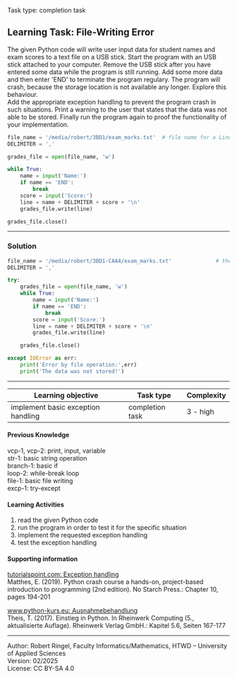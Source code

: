 Task type: completion task

## Learning Task: File-Writing Error

The given Python code will write user input data for student names and exam scores to a text file on a USB stick.
Start the program with an USB stick attached to your computer. Remove the USB stick after you have entered some data while the program is still running. Add some more data and then enter 'END' to terminate the program regulary. The program will crash, because the storage location is not available any longer. Explore this behaviour.  
Add the appropriate exception handling to prevent the program crash in such situations. Print a warning to the user that states that the data was not able to be stored. Finally run the program again to proof the functionality of your implementation.  

``` python
file_name = '/media/robert/3BD1/exam_marks.txt'  # file name for a Linux USB file
DELIMITER = ','

grades_file = open(file_name, 'w')    

while True:
    name = input('Name:')
    if name == 'END':
        break
    score = input('Score:')
    line = name + DELIMITER + score + '\n'
    grades_file.write(line)

grades_file.close()                    

```

---------------------------------------

### Solution

``` python
file_name = '/media/robert/3BD1-CAA4/exam_marks.txt'              # the file name
DELIMITER = ','

try:
    grades_file = open(file_name, 'w')     
    while True:
        name = input('Name:')
        if name == 'END':
            break
        score = input('Score:')
        line = name + DELIMITER + score + '\n'
        grades_file.write(line)

    grades_file.close()                   

except IOError as err:
    print('Error by file operation:',err)
    print('The data was not stored!')
```

---------------------------------------
| **Learning objective**                         | **Task type**   | **Complexity** |
| ---------------------------------------------- | --------------- | -------------- |
| implement basic exception handling             | completion task | 3 - high       |  

#### Previous Knowledge

vcp-1, vcp-2: print, input, variable  
str-1: basic string operation  
branch-1: basic if  
loop-2: while-break loop  
file-1: basic file writing  
excp-1: try-except
  
#### Learning Activities

1) read the given Python code
2) run the program in order to test it for the specific situation
3) implement the requested exception handling
4) test the exception handling

#### Supporting information

[tutorialspoint.com: Exception handling](https://www.tutorialspoint.com/python/python_tryexcept_block.htm)  
Matthes, E. (2019). Python crash course a hands-on, project-based introduction to programming (2nd edition). No Starch Press.: Chapter 10, pages 194-201  

[www.python-kurs.eu: Ausnahmebehandlung](https://www.python-kurs.eu/python3_ausnahmebehandlung.php)  
Theis, T. (2017). Einstieg in Python. In Rheinwerk Computing (5., aktualisierte Auflage). Rheinwerk Verlag GmbH.: Kapitel 5.6, Seiten 167-177

---------------------------------------
Author: Robert Ringel, Faculty Informatics/Mathematics, HTWD – University of Applied Sciences  
Version: 02/2025  
License: CC BY-SA 4.0
